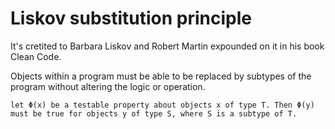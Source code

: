 # Liskov substitution principle

It's cretited to Barbara Liskov and Robert Martin expounded on it in his book Clean Code.

Objects within a program must be able to be replaced by subtypes of the program without altering the logic or operation.

```
let Φ(x) be a testable property about objects x of type T. Then Φ(y) must be true for objects y of type S, where S is a subtype of T.
```
